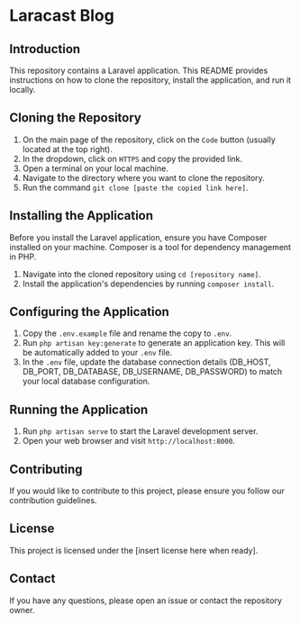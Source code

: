 # Laracast Blog

## Introduction

This repository contains a Laravel application. This README provides instructions on how to clone the repository, install the application, and run it locally.

## Cloning the Repository

1. On the main page of the repository, click on the `Code` button (usually located at the top right).
2. In the dropdown, click on `HTTPS` and copy the provided link.
3. Open a terminal on your local machine.
4. Navigate to the directory where you want to clone the repository.
5. Run the command `git clone [paste the copied link here]`.

## Installing the Application

Before you install the Laravel application, ensure you have Composer installed on your machine. Composer is a tool for dependency management in PHP.

1. Navigate into the cloned repository using `cd [repository name]`.
2. Install the application's dependencies by running `composer install`.

## Configuring the Application

1. Copy the `.env.example` file and rename the copy to `.env`.
2. Run `php artisan key:generate` to generate an application key. This will be automatically added to your `.env` file.
3. In the `.env` file, update the database connection details (DB_HOST, DB_PORT, DB_DATABASE, DB_USERNAME, DB_PASSWORD) to match your local database configuration.

## Running the Application

1. Run `php artisan serve` to start the Laravel development server.
2. Open your web browser and visit `http://localhost:8000`.

## Contributing

If you would like to contribute to this project, please ensure you follow our contribution guidelines.

## License

This project is licensed under the [insert license here when ready].

## Contact

If you have any questions, please open an issue or contact the repository owner.
